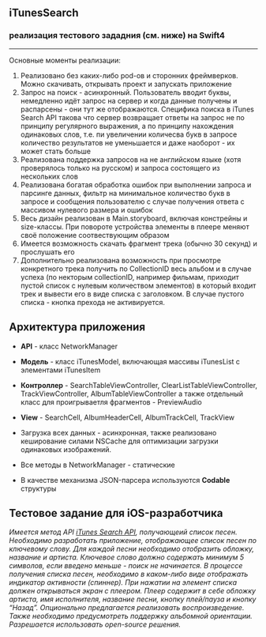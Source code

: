 ## iTunesSearch 
### реализация тестового зададния (см. ниже) на **Swift4**
---
Основные моменты реализации:
1. Реализовано без каких-либо pod-ов и сторонних фреймверков. Можно скачивать, открывать проект и запускать приложение
2. Запрос на поиск - асинхронный. Пользователь вводит буквы, немедленно идёт запрос на сервер и когда данные получены и распарсены - они тут же отображаются. Специфика поиска в  iTunes Search API такова что сервер возвращает ответы на запрос не по принципу регулярного выражения, а по принципу нахождения одинаковых слов, т.е. пи увеличении количесва букв в запросе количество результатов не уменьшается и даже наоборот - их может стать больше
3. Реализована поддержка запросов на не английском языке (хотя проверялось только на русском) и запроса состоящего из нескольких слов
4. Реализована богатая обработка ошибок при выполнении запроса и парсинге данных, фильтр на минимальное количество букв в запросе и сообщения пользователю с случае получения ответа с массивом нулевого размера и ошибок
5. Весь дизайн реализован в Main.storyboard, включая констрейны и size-классы. При повороте устройства элементы в плеере меняют своё положение соотвествующим образом
6. Имеется возможность скачать фрагмент трека (обычно 30 секунд) и прослушать его
7. Дополнительно реализована возможность при просмотре конкретного трека получить по CollectionID весь альбом и в случае успеха (по некторым сollectionID, например фильмам, приходит пустой список с нулевым количеством элементов) в который входит трек и вывести его в виде списка с заголовком. В случае пустого списка - кнопка прехода не активируется. 

## Архитектура приложения
- **API** -  класс NetworkManager
- **Модель** - класс iTunesModel, включающая массивы iTunesList с элементами iTunesItem
- **Контроллер** - SearchTableViewController, ClearListTableViewController, TrackViewController, AlbumTableViewController а также отдельный класс для проигрываетля фрагментов - PreviewAudio
- **View** - SearchCell, AlbumHeaderCell, AlbumTrackCell, TrackView

- Загрузка всех данных - асинхронная, также реализовано кеширование силами NSCache для оптимизации загрузки одинаковых изображений. 
- Все методы в NetworkManager - статические
- В качестве механизма JSON-парсера используются **Codable** структуры

## Тестовое задание для iOS-разработчика
*Имеется метод API [ iTunes Search API](https://itunes.apple.com/search?term=SEARCH_KEYWORD),
получающеий список песен. Необходимо разработать приложение, отображающее список песен по ключевому слову.
Для каждой песни необходимо отобразить обложку, название и артиста. Ключевое слово должно содержать минимум 5 символов, если введено меньше - поиск не начинается.
В процессе получения списка песен, необходимо в каком-либо виде отображать индикатор активности (спиннер).
При нажатии на элемент списка должен открываться экран с плеером. Плеер содержит в себе обложку артиста, имя исполнителя, название песни, кнопку плей/пауза и кнопку “Назад”. Опционально предлагается реализовать воспроизведение.
Также необходимо предусмотреть поддержку альбомной ориентации.
Разрешается использовать open-source решения.*
